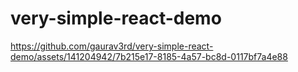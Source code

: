 # very-simple-react-demo


https://github.com/gaurav3rd/very-simple-react-demo/assets/141204942/7b215e17-8185-4a57-bc8d-0117bf7a4e88

